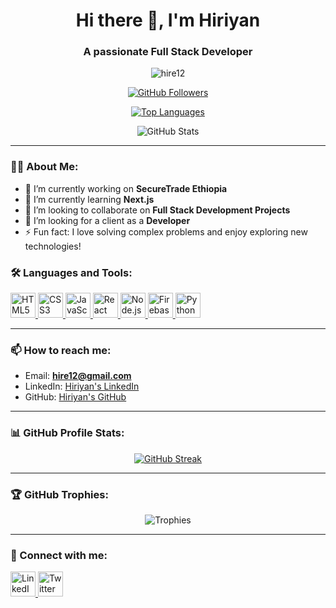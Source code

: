 <h1 align="center">Hi there 👋, I'm Hiriyan</h1>
<h3 align="center">A passionate Full Stack Developer</h3>

<p align="center">
  <img src="https://komarev.com/ghpvc/?username=hire12&label=Profile%20views&color=0e75b6&style=flat" alt="hire12" />
</p>

<p align="center">
  <a href="https://github.com/hire12" target="_blank">
    <img src="https://img.shields.io/github/followers/hire12?label=Follow&style=social" alt="GitHub Followers"/>
  </a>
</p>

<p align="center">
  <a href="https://github.com/hire12?tab=repositories">
    <img src="https://github-readme-stats.vercel.app/api/top-langs/?username=hire12&layout=compact&theme=radical" alt="Top Languages" />
  </a>
</p>

<p align="center">
  <img src="https://github-readme-stats.vercel.app/api?username=hire12&show_icons=true&theme=radical" alt="GitHub Stats" />
</p>

---

### 🙋‍♂️ About Me:
- 🔭 I’m currently working on **SecureTrade Ethiopia**
- 🌱 I’m currently learning **Next.js**
- 👯 I’m looking to collaborate on **Full Stack Development Projects**
- 🤝 I’m looking for a client as a **Developer**
- ⚡ Fun fact: I love solving complex problems and enjoy exploring new technologies!

### 🛠️ Languages and Tools:
<p align="left"> 
  <a href="https://www.w3.org/html/" target="_blank"> <img src="https://cdn.jsdelivr.net/gh/devicons/devicon/icons/html5/html5-original.svg" alt="HTML5" width="40" height="40"/> </a>
  <a href="https://www.w3schools.com/css/" target="_blank"> <img src="https://cdn.jsdelivr.net/gh/devicons/devicon/icons/css3/css3-original.svg" alt="CSS3" width="40" height="40"/> </a>
  <a href="https://www.javascript.com/" target="_blank"> <img src="https://cdn.jsdelivr.net/gh/devicons/devicon/icons/javascript/javascript-original.svg" alt="JavaScript" width="40" height="40"/> </a>
  <a href="https://reactjs.org/" target="_blank"> <img src="https://cdn.jsdelivr.net/gh/devicons/devicon/icons/react/react-original.svg" alt="React" width="40" height="40"/> </a>
  <a href="https://nodejs.org/en/" target="_blank"> <img src="https://cdn.jsdelivr.net/gh/devicons/devicon/icons/nodejs/nodejs-original.svg" alt="Node.js" width="40" height="40"/> </a>
  <a href="https://firebase.google.com/" target="_blank"> <img src="https://cdn.jsdelivr.net/gh/devicons/devicon/icons/firebase/firebase-plain.svg" alt="Firebase" width="40" height="40"/> </a>
  <a href="https://www.python.org/" target="_blank"> <img src="https://cdn.jsdelivr.net/gh/devicons/devicon/icons/python/python-original.svg" alt="Python" width="40" height="40"/> </a>
</p>

---

### 📫 How to reach me:
- Email: **hire12@gmail.com**
- LinkedIn: [Hiriyan's LinkedIn](https://www.linkedin.com/in/hiriyan/)
- GitHub: [Hiriyan's GitHub](https://github.com/hire12)

---

### 📊 GitHub Profile Stats:
<p align="center">
  <a href="https://github.com/hire12">
    <img src="https://github-readme-streak-stats.herokuapp.com/?user=hire12&theme=radical&hide_border=true" alt="GitHub Streak" />
  </a>
</p>

---

### 🏆 GitHub Trophies:
<p align="center">
  <img src="https://github-profile-trophy.vercel.app/?username=hire12&theme=radical&no-bg=true&no-frame=true&row=1&column=7" alt="Trophies" />
</p>

---

### 🔗 Connect with me:
<p align="left">
  <a href="https://www.linkedin.com/in/hiriyan/" target="_blank"> <img src="https://cdn.jsdelivr.net/gh/devicons/devicon/icons/linkedin/linkedin-original.svg" alt="LinkedIn" width="40" height="40"/> </a>
  <a href="https://twitter.com/hiriyan" target="_blank"> <img src="https://cdn.jsdelivr.net/gh/devicons/devicon/icons/twitter/twitter-original.svg" alt="Twitter" width="40" height="40"/> </a>
</p>
